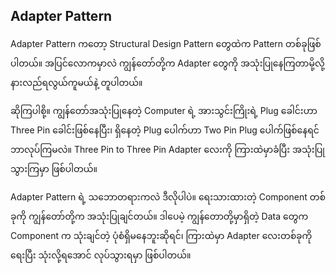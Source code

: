 ## Adapter Pattern

Adapter Pattern ကတော့ Structural Design Pattern တွေထဲက Pattern တစ်ခုဖြစ်ပါတယ်။ အပြင်လောကမှာလဲ ကျွန်တော်တို့က Adapter တွေကို အသုံးပြုနေကြတာမို့လို့ နားလည်ရလွယ်ကူမယ်နဲ့ တူပါတယ်။

ဆိုကြပါစို့။ ကျွန်တော်အသုံးပြုနေတဲ့ Computer ရဲ့ အားသွင်းကြိုးရဲ့ Plug ခေါင်းဟာ Three Pin ခေါင်းဖြစ်နေပြီး၊ ရှိနေတဲ့ Plug ပေါက်ဟာ Two Pin Plug ပေါက်ဖြစ်နေရင် ဘာလုပ်ကြမလဲ။ Three Pin to Three Pin Adapter လေးကို ကြားထဲမှာခံပြီး အသုံးပြုသွားကြမှာ ဖြစ်ပါတယ်။ 

Adapter Pattern ရဲ့ သဘောတရားကလဲ ဒီလိုပါပဲ။ ရေးသားထားတဲ့ Component တစ်ခုကို ကျွန်တော်တို့က အသုံးပြုချင်တယ်။ ဒါပေမဲ့ ကျွန်တောတို့မှာရှိတဲ့ Data တွေက Component က သုံးချင်တဲ့ ပုံစံရှိမနေဘူးဆိုရင်၊ ကြားထဲမှာ Adapter လေးတစ်ခုကို ရေးပြီး သုံးလို့ရအောင် လုပ်သွားရမှာ ဖြစ်ပါတယ်။


